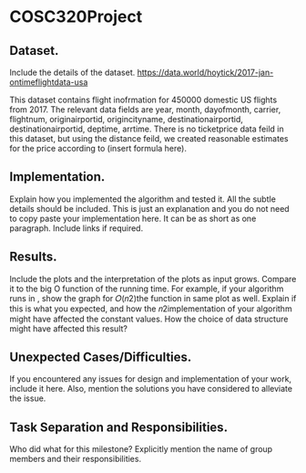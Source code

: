 # COSC320Project

## Dataset.
Include the details of the dataset.
https://data.world/hoytick/2017-jan-ontimeflightdata-usa

This dataset contains flight inofrmation for 450000 domestic US flights from 2017. The relevant data fields are year, month, dayofmonth, carrier, flightnum, originairportid, origincityname, destinationairportid, destinationairportid, deptime, arrtime. There is no ticketprice data feild in this dataset, but using the distance feild, we created reasonable estimates for the price according to (insert formula here). 


## Implementation. 
Explain how you implemented the algorithm and tested it. All the subtle details should  be  included.  This  is  just  an  explanation  and  you  do  not  need  to  copy  paste  your implementation here. It can be as short as one paragraph. Include links if required.

## Results. 
Include the plots and the interpretation of the plots as input grows. Compare it to the big O function of the running time. For example, if your algorithm runs in , show the graph for 𝑂(𝑛2)the function  in  same  plot  as  well.  Explain  if  this  is  what  you  expected,  and  how  the 𝑛2implementation of your algorithm might have affected the constant values. How the choice of data structure might have affected this result?

## Unexpected Cases/Difficulties. 
If you encountered any issues for design and implementation of your work, include it here. Also, mention the solutions you have considered to alleviate the issue. 

## Task Separation and Responsibilities. 
Who did what for this milestone? Explicitly mention the name of group members and their responsibilities. 
